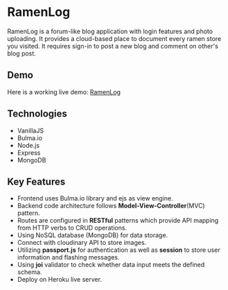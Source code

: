 # RamenLog

RamenLog is a forum-like blog application with login features and photo uploading. It provides a cloud-based place to document every ramen store you visited. It requires sign-in to post a new blog and comment on other's blog post.

## Demo

Here is a working live demo: [RamenLog](https://ramenlogtaiwan.herokuapp.com)

## Technologies

- VanillaJS
- Bulma.io
- Node.js
- Express
- MongoDB

## Key Features

- Frontend uses Bulma.io library and ejs as view engine.
- Backend code architecture follows **Model-View-Controller**(MVC) pattern.
- Routes are configured in **RESTful** patterns which provide API mapping from HTTP verbs to CRUD operations.
- Using NoSQL database (MongoDB) for data storage.
- Connect with cloudinary API to store images.
- Utilizing **passport.js** for authentication as well as **session** to store user information and flashing messages.
- Using **joi** validator to check whether data input meets the defined schema.
- Deploy on Heroku live server.
